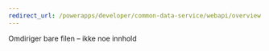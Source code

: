 ```yaml
---
redirect_url: /powerapps/developer/common-data-service/webapi/overview
---
```

Omdiriger bare filen – ikke noe innhold

